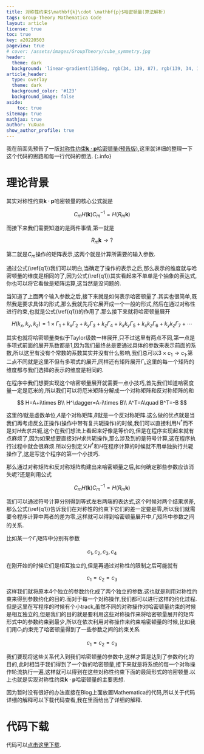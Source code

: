 ```yaml
---
title: 对称性约束$\mathbf{k}\cdot \mathbf{p}$哈密顿量(算法解析)
tags: Group-Theory Mathematica Code 
layout: article
license: true
toc: true
key: a20220503
pageview: true
# cover: /assets/images/GroupTheory/cube_symmetry.jpg
header:
  theme: dark
  background: 'linear-gradient(135deg, rgb(34, 139, 87), rgb(139, 34, 139))'
article_header:
  type: overlay
  theme: dark
  background_color: '#123'
  background_image: false
aside:
    toc: true
sitemap: true
mathjax: true
author: YuXuan
show_author_profile: true
---
```

我在前面先预告了一版[对称性约束$\mathbf{k}\cdot \mathbf{p}$哈密顿量(预告版)](https://yxli8023.github.io/2022/04/30/kp-Group.html),这里就详细的整理一下这个代码的思路和每一行代码的想法.
{:.info}
<!--more-->
# 理论背景
其实对称性约束$\mathbf{k}\cdot\mathbf{p}$哈密顿量的核心公式就是

$$
C_mH(\mathbf{k})C_m^{-1}=H(R_m\mathbf{k})\label{q1}
$$

而接下来我们需要知道的是两件事情,第一就是

$$
R_m\mathbf{k}\rightarrow ?
$$

第二就是$C_m$操作的矩阵表示,这两个就是计算所需要的输入参数.

通过公式(\ref{q1})我们可以明白,当确定了操作的表示之后,那么表示的维度就与哈密顿量的维度是相同的了,因为公式(\ref{q1})其实看起来不单单是个抽象的表达式,你也可以将它看做是矩阵运算,这当然是没问题的.

当知道了上面两个输入参数之后,接下来就是如何表示哈密顿量了.其实也很简单,既然我是要求具体的形式,那么我就先将它展开成一个一般的形式,然后在通过对称性进行约束,也就是公式(\ref{q1})的作用了.那么接下来就将哈密顿量展开

$$
H(k_x,k_y,k_z)=1\times\Gamma_1 + k_x\Gamma_2 + k_y\Gamma_3 + k_z\Gamma_4 + k_xk_y\Gamma_5 + k_xk_z\Gamma_6 + k_yk_z\Gamma_7 + \cdots
$$

其实也就将哈密顿量类似于Taylor级数一样展开,只不过这里有两点不同,第一点是多项式前面的展开系数都是1,因为我们最终总是要通过具体的参数来表示前面的系数,所以这里有没有个常数的系数其实并没有什么影响,我们总可以$3\times c_1\rightarrow c_1$.第二点不同就是这里不但有多项式的展开,同样还有矩阵展开$\Gamma_i$,这里的每一个矩阵的维度都与我们选择的表示的维度是相同的.

在程序中我们想要实现这个哈密顿量展开就需要一点小技巧,首先我们知道哈密度量一定是厄米的,所以我们可以将厄米矩阵分解成一个对称矩阵和反对称矩阵的和

$$
H=A+i\times B\\
H^\dagger=A-i\times B\\
A^T=A\quad B^T=-B
$$

这里的$i$就是虚数单位,$A$是个对称矩阵,$B$就是一个反对称矩阵.这么做的优点就是当我们再考虑反幺正操作(操作中带有复共轭操作)的时候,我们可以直接利用$H^\dagger$而不是对$H$去求共轭,这个在我们想法上看起来好像是等价的,但是在程序实现起来就有点麻烦了,因为如果想要直接对$H$求共轭操作,那么涉及到的是符号计算,这在程序执行过程中就会很麻烦.所以分别定义$H^\dagger$和$H$在程序计算的时候就不用单独执行共轭操作了,这是写这个程序的第一个小技巧.

那么通过对称矩阵和反对称矩阵构建出来哈密顿量之后,如何确定那些参数应该消失呢?还是利用公式

$$
C_mH(\mathbf{k})C_m^{-1}=H(R_m\mathbf{k})
$$

我们可以通过符号计算分别得到等式左右两端的表达式,这个时候对两个结果求差,那么公式(\ref{q1})告诉我们在对称性的约束下它们的差一定要是零,所以我们就需要令程序计算中两者的差为零,这样就可以得到哈密顿量展开中,$\Gamma_i$矩阵中参数之间的关系.

比如某一个$\Gamma_i$矩阵中分别有参数

$$c_1,c_2,c_3,c_4$$

在刚开始的时候它们是相互独立的,但是再通过对称性的限制之后可能就有

$$
c_1=c_2=c_3
$$

这样我们就将原本4个独立的参数约化成了两个独立的参数.这也就是利用对称性约束来得到参数约化的目的.而对于每一个对称操作,我们都可以进行这样的约化过程.但是这里在写程序的时候有个小track,虽然不同的对称操作对哈密顿量约束的时候是相互独立的,但是我们的目的就是要利用这些对称操作来将哈密顿量展开的矩阵形式中的参数约束到最少,所以在依次利用对称操作来约束哈密顿量的时候,比如我们用$C_1$约束完了哈密顿量得到了一些参数之间的约束关系

$$
c_1=c_2=c_3
$$

我们要现将这些关系代入到我们哈密顿量的参数中,这样才算是达到了参数约化的目的,此时相当于我们得到了一个新的哈密顿量,接下来就是将系统的每一个对称操作轮流执行一遍,这样就可以得到在这些对称性约束下面的最简形式的哈密顿量.以上也就是实现对称性约束$\mathbf{k}\cdot\mathbf{p}$哈密顿量的主要思想.

因为暂时没有很好的办法直接在Blog上面放置Mathematica的代码,所以关于代码详细的解释可以下载代码查看,我在里面给出了详细的解释.



# 代码下载
代码可以[点击这里下载](/assets/data/kp-code.nb).
